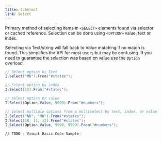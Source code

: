 ```yaml
---
title: I.Select
link: Select
---
```


Primary method of selecting items in `<SELECT>` elements found via selector or cached reference. Selection can be done using `<OPTION>` value, text or index.

Selecting via Text/string will fall back to Value matching if no match is found. This simplifies the API for most users but may be confusing. If you need to guarantee the selection was based on value use the `Option` overload.

```csharp
// Select option by Text
I.Select("MN").From("#states");

// Select option by index
I.Select(12).From("#states");

// Select option by value
I.Select(Option.Value, 9999).From("#numbers");

// Select multiple options from a multiselect by text, index, or value
I.Select("ND", "MN").From("#states");
I.Select(10, 11, 12).From("#states");
I.Select(Option.Value, 9998, 9999).From("#numbers");
```
```vbnet
// TODO - Visual Basic Code Sample
```
